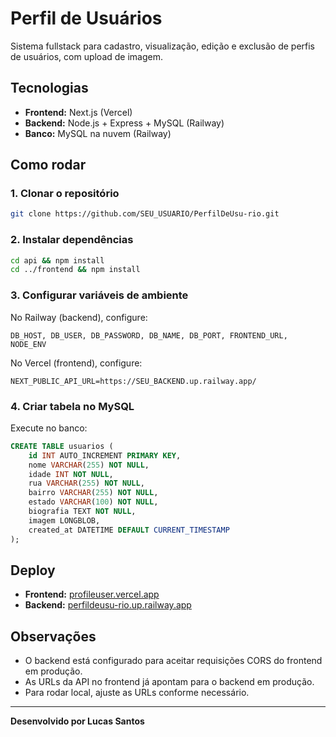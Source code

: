 # Perfil de Usuários

Sistema fullstack para cadastro, visualização, edição e exclusão de perfis de usuários, com upload de imagem.

## Tecnologias
- **Frontend:** Next.js (Vercel)
- **Backend:** Node.js + Express + MySQL (Railway)
- **Banco:** MySQL na nuvem (Railway)

## Como rodar

### 1. Clonar o repositório
```bash
git clone https://github.com/SEU_USUARIO/PerfilDeUsu-rio.git
```

### 2. Instalar dependências
```bash
cd api && npm install
cd ../frontend && npm install
```

### 3. Configurar variáveis de ambiente

No Railway (backend), configure:
```
DB_HOST, DB_USER, DB_PASSWORD, DB_NAME, DB_PORT, FRONTEND_URL, NODE_ENV
```
No Vercel (frontend), configure:
```
NEXT_PUBLIC_API_URL=https://SEU_BACKEND.up.railway.app/
```

### 4. Criar tabela no MySQL
Execute no banco:
```sql
CREATE TABLE usuarios (
    id INT AUTO_INCREMENT PRIMARY KEY,
    nome VARCHAR(255) NOT NULL,
    idade INT NOT NULL,
    rua VARCHAR(255) NOT NULL,
    bairro VARCHAR(255) NOT NULL,
    estado VARCHAR(100) NOT NULL,
    biografia TEXT NOT NULL,
    imagem LONGBLOB,
    created_at DATETIME DEFAULT CURRENT_TIMESTAMP
);
```

## Deploy

- **Frontend:** [profileuser.vercel.app](https://profileuser.vercel.app/)
- **Backend:** [perfildeusu-rio.up.railway.app](https://perfildeusu-rio.up.railway.app/)

## Observações

- O backend está configurado para aceitar requisições CORS do frontend em produção.
- As URLs da API no frontend já apontam para o backend em produção.
- Para rodar local, ajuste as URLs conforme necessário.

---

**Desenvolvido por Lucas Santos** 